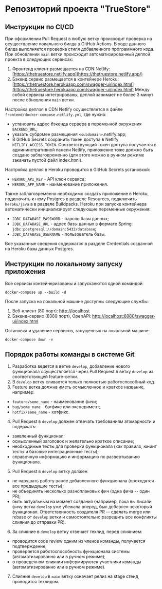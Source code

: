 # Репозиторий проекта "TrueStore"


## Инструкции по CI/CD
При оформлении Pull Request в любую ветку происходит проверка на осуществление локального билда в GitHub Actions.
В ходе данного билда выполняется проверка стиля добавленного программного кода. При обновлении `main` ветки происходит 
автоматизированный деплой проекта в следующих сервисах:
1. Фронтенд клиент размещается на CDN Netlify: [https://thetruestore.netlify.app](https://thetruestore.netlify.app/)
2. Бэкенд сервис размещается в контейнере Heroku: [https://thetruestore.herokuapp.com/swagger-ui/index.html](https://thetruestore.herokuapp.com/swagger-ui/index.html)
Между собой сервисы интегрированы, деплой занимает не более 3 минут после обновления `main` ветки.

Настройка деплоя в CDN Netlify осуществяется в файле `frontend/docker-compose.netlify.yml`, где нужно:
- установить адрес бэкенда сервера в переменной окружения `BACKEND_URL`;
- указать субдомен размещения `<subdomain>`.netlify.app;
- В GitHub Secrets сохранить токен доступа в Netlify `NETLIFY_ACCESS_TOKEN`.
Соответствующий токен доступа получается в админинстративной панели Netlify, приложение тоже должно быть создано 
заблаговременно (для этого можно в ручном режиме закачать пустой файл index.html).

Настройка деплоя в Heroku проводится в GitHub Secrets установкой:
- `HEROKU_API_KEY` - API ключ сервиса;
- `HEROKU_APP_NAME` - наименование приложения.

Также заблаговременно необходимо создать приложение в Heroku, подключить к нему Postgres в разделе Resources,
подключить `heroku/java` а в разделе Buildpacks. Heroku при запуске контейнера автоматически инициализирует 
следующие переменные окружения:
- `JDBC_DATABASE_PASSWORD` - пароль базы данных;
- `JDBC_DATABASE_URL` - адрес базы данных в формате Spring: `jdbc:postgresql://domain:5432/database`;
- `JDBC_DATABASE_USERNAME` - пользователь базы.

Все указанные сведения содержатся в разделе Credentials созданной на Heroku базы данных Postgres.


## Инструкции по локальному запуску приложения

Все сервисы контейнеризованы и запускаеются одной командой:
```
docker-compose up --build -d
```

После запуска на локальной машине доступны следующие службы:
1. Веб-клиент (80 порт): [http://localhost](http://localhost)
2. Бэкенд-сервис (8080 порт), OpenAPI: [http://localhost:8080/swagger-ui/index.html](http://localhost:8080/swagger-ui/index.html)

Остановка и удаление сервисов, запущенных на локальной машине:
```
docker-compose down -v
```


## Порядок работы команды в системе Git

1. Разработка ведется в ветке <code>develop</code>, добавление нового функционала осуществляется через Pull Request
 в ветку <code>develop</code> из соответствющей feature-ветки.
2. В <code>develop</code> ветку сливается только полностью работоспособный код.
3. Feature ветка должна иметь осмысленное и краткое название, например:
  - <code>feature/some_name</code> - наименование фичи;
  - <code>bug/some_name</code> - багфикс или эксперимент;
  - <code>hotfix/some_name</code> - хотфикс.
4. Pull Request в <code>develop</code> должен отвечать требованиям атомарности и содержать:
  - заявленный функционал;
  - осмысленный заголовок и желательно краткое описание;
  - необходимые тесты для проверки функционала (как правило, юниит тесты и базовые интеграционные тесты);
  - справочную информацию и информацию по развертыванию функционала.
5. Pull Request в <code>develop</code> ветку должен:
  - не нарушать работу ранее добавленного функционала (проходятся все предыдущие тесты);
  - не объединять несколько разноплановых фич (одна фича -- один PR);
  - быть актуальным на момент создания (например, пока вы писали фичу ветка <code>develop</code> уже убежала вперед, 
 был добавлен некоторый функционал. Ответственность создателя PR -- сделать merge или rebase от <code>develop</code> ветки и 
 самостоятельно разрешить все конфликты слияния до отправки PR).
6. За слияние в <code>develop</code> ветку отвечает техлид, перед слиянием:
  - проводится code review одним из членов команды, получается подтверждение;
  - проверяется работоспособность функционала системы (автоматизированно или в ручном режиме);
  - о проведенном слиянии информируются участники команды (автоматизированно или в ручном режиме).
7. Слияние <code>develop</code> в <code>main</code> ветку означает релиз на stage стенд, проводится техлидом.
